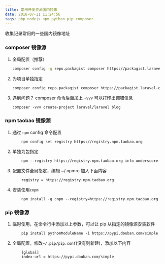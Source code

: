 ```yaml
---
title: 常用开发资源国内镜像
date: 2018-07-11 11:24:56
tags: php nodejs npm python pip composer
---
```


收集记录常用的一些国内镜像地址

### composer 镜像源

1. 全局配置（推荐）

   ```bash
   composer config -g repo.packagist composer https://packagist.laravel-china.org
   ```

2. 为项目单独指定

   ```bash
   composer config repo.packagist composer https://packagist.laravel-china.org
   ```

3. 遇到问题？ composer 命令后面加上 `-vvv` 可以打印出调错信息

   ```shell
   composer -vvv create-project laravel/laravel blog
   ```

### npm taobao 镜像源

1. 通过 `npm` config 命令配置

   ```shell
       npm config set registry https://registry.npm.taobao.org
   ```

1. 单独为包指定

   ```shell
       npm --registry https://registry.npm.taobao.org info underscore
   ```

1. 配置文件全局指定，编辑 ~/.npmrc 加入下面内容

   ```shell
       registry = https://registry.npm.taobao.org
   ```

1. 安装使用`cnpm`

   ```shell
       npm install -g cnpm --registry=https://registry.npm.taobao.org
   ```

### pip 镜像源

1. 临时使用，在命令行中添加以上参数，可以让 pip 从指定的镜像源安装软件

   ```shell
       pip install pythonModuleName -i https://pypi.douban.com/simple
   ```

1. 全局配置，修改`~/.pip/pip.conf`(没有则新建)，添加以下内容

   ```shell
       [global]
       index-url = https://pypi.douban.com/simple
   ```
